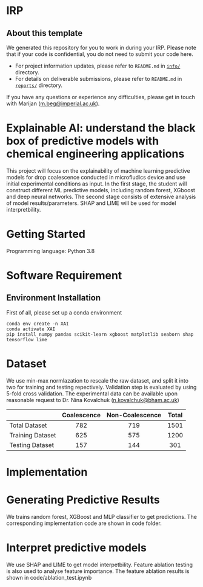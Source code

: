 # IRP

## About this template

We generated this repository for you to work in during your IRP. Please note that if your code is confidential, you do not need to submit your code here.

- For project information updates, please refer to `README.md` in [`info/`](./info) directory.
- For details on deliverable submissions, please refer to `README.md` in [`reports/`](./reports) directory.

If you have any questions or experience any difficulties, please get in touch with Marijan (m.beg@imperial.ac.uk).

# Explainable AI: understand the black box of predictive models with chemical engineering applications

This project will focus on the explainability of machine learning predictive models for drop coalescence conducted in microfludics device and use initial experimental conditions as input. In the first stage, the student will construct different ML predictive models, including random forest, XGboost and deep neural networks. The second stage consists of extensive analysis of model results/parameters. SHAP and LIME will be used for model interpretbility.

# Getting Started

Programming language: Python 3.8
# Software Requirement
## Environment Installation
First of all, please set up a conda environment
```
conda env create -n XAI 
conda activate XAI
pip install numpy pandas scikit-learn xgboost matplotlib seaborn shap tensorflow lime
```

# Dataset
We use min-max normlazation to rescale the raw dataset, and split it into two for training and testing repectively. Validation step is evaluated by using 5-fold cross validation.
The experimental data can be available upon reasonable request to Dr. Nina Kovalchuk (n.kovalchuk@bham.ac.uk)

|  | Coalescence | Non-Coalescence | Total |
| :-----| :----: | :----: | :----: |
| Total Dataset | 782 | 719 | 1501 |
| Training Dataset | 625 | 575 | 1200 |
| Testing Dataset | 157 | 144 | 301 |

# Implementation
# Generating Predictive Results

We trains random forest, XGBoost and MLP classifier to get predictions. The corresponding implementation code are shown in code folder.

# Interpret predictive models

We use SHAP and LIME to get model interpetbility. Feature ablation testing is also used to analyse feature importance. The feature ablation results is shown in code/ablation_test.ipynb


